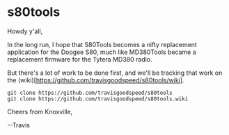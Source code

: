 # s80tools

Howdy y'all,

In the long run, I hope that S80Tools becomes a nifty replacement
application for the Doogee S80, much like MD380Tools became a
replacement firmware for the Tytera MD380 radio.

But there's a lot of work to be done first, and we'll be tracking that
work on the (wiki)[https://github.com/travisgoodspeed/s80tools/wiki].

```
git clone https://github.com/travisgoodspeed/s80tools
git clone https://github.com/travisgoodspeed/s80tools.wiki
```

Cheers from Knoxville,

--Travis
